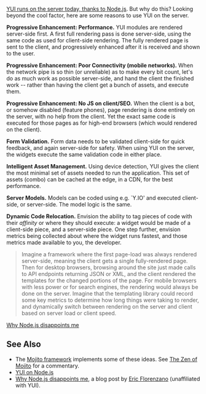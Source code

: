 [YUI runs on the server today, thanks to Node.js](http://yuilibrary.com/yui/docs/yui/nodejs.html). But why do this? Looking beyond the cool factor, here are some reasons to use YUI on the server.

**Progressive Enhancement: Performance.** YUI modules are rendered server-side first. A first full rendering pass is done server-side, using the same code as used for client-side rendering. The fully rendered page is sent to the client, and progressively enhanced after it is received and shown to the user.

**Progressive Enhancement: Poor Connectivity (mobile networks).** When the network pipe is so thin (or unreliable) as to make every bit count, let's do as much work as possible server-side, and hand the client the finished work -- rather than having the client get a bunch of assets, and execute them.

**Progressive Enhancement: No JS on client/SEO.** When the client is a bot, or somehow disabled (feature phones), page rendering is done entirely on the server, with no help from the client. Yet the exact same code is executed for those pages as for high-end browsers (which would rendered on the client).

**Form Validation.** Form data needs to be validated client-side for quick feedback, and again server-side for safety. When using YUI on the server, the widgets execute the same validation code in either place.

**Intelligent Asset Management.** Using device detection, YUI gives the client the most minimal set of assets needed to run the application. This set of assets (combo) can be cached at the edge, in a CDN, for the best performance.

**Server Models.** Models can be coded using e.g. `Y.IO' and executed client-side, or server-side. The model logic is the same. 

**Dynamic Code Relocation.** Envision the ability to tag pieces of code with their *affinity* or where they should execute: a widget would be made of a client-side piece, and a server-side piece. One step further, envision metrics being collected about where the widget runs fastest, and those metrics made available to  you, the developer. 

> Imagine a framework where the first page-load was always rendered server-side, meaning the client gets a single fully-rendered page. Then for desktop browsers, browsing around the site just made calls to API endpoints returning JSON or XML, and the client rendered the templates for the changed portions of the page. For mobile browsers with less power or for search engines, the rendering would always be done on the server. Imagine that the templating library could record some key metrics to determine how long things were taking to render, and dynamically switch between rendering on the server and client based on server load or client speed.

[Why Node.js disappoints me](http://eflorenzano.com/blog/2010/09/27/why-node-disappoints-me/)

## See Also

   * The [Mojito framework](https://github.com/yahoo/mojito/) implements some of these ideas. See [The Zen of Mojito](https://github.com/yahoo/mojito/wiki/The-Zen-Of-Mojito) for a commentary.
   * [YUI on Node.js](http://yuilibrary.com/yui/docs/yui/nodejs.html)
   * [Why Node.js disappoints me](http://eflorenzano.com/blog/2010/09/27/why-node-disappoints-me/), a blog post by [Eric Florenzano](/ericflo) (unaffiliated with YUI).



